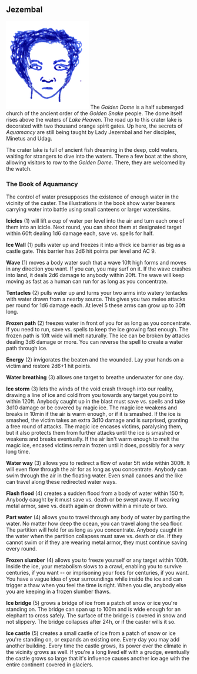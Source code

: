 ## Jezembal

![Jezembal](Jezembal.png) The *Golden Dome* is a half submerged church
of the ancient order of the *Golden Snake* people. The dome itself
rises above the waters of *Lake Heaven*. The road up to this crater
lake is decorated with two thousand orange spirit gates. Up here, the
secrets of *Aquamancy* are still being taught by Lady Jezembal and her
disciples, Minetus and Udag.

The crater lake is full of ancient fish dreaming in the deep, cold
waters, waiting for strangers to dive into the waters. There a few
boat at the shore, allowing visitors to row to the *Golden Dome*.
There, they are welcomed by the watch.

### The Book of Aquamancy

The control of water presupposes the existence of enough water in the
vicinity of the caster. The illustrations in the book show water
bearers carrying water into battle using small canteens or larger
waterskins.

**Icicles** (1) will lift a cup of water per level into the air and
turn each one of them into an icicle. Next round, you can shoot them
at designated target within 60ft dealing 1d6 damage each, save
vs. spells for half.

**Ice Wall** (1) pulls water up and freezes it into a thick ice
barrier as big as a castle gate. This barrier has 2d6 hit points per
level and AC 9.

**Wave** (1) moves a body water such that a wave 10ft high forms and
moves in any direction you want. If you can, you may surf on it. If
the wave crashes into land, it deals 2d6 damage to anybody within
20ft. The wave will keep moving as fast as a human can run for as long
as you concentrate.

**Tentacles** (2) pulls water up and turns your two arms into watery
tentacles with water drawn from a nearby source. This gives you two
melee attacks per round for 1d6 damage each. At level 5 these arms can
grow up to 30ft long.

**Frozen path** (2) freezes water in front of you for as long as you
concentrate. If you need to run, save vs. spells to keep the ice
growing fast enough. The frozen path is 10ft wide will melt naturally.
The ice can be broken by attacks dealing 3d6 damage or more. You can
reverse the spell to create a water path through ice.

**Energy** (2) invigorates the beaten and the wounded. Lay your hands
on a victim and restore 2d6+1 hit points.

**Water breathing** (3) allows one target to breathe underwater for
one day.

**Ice storm** (3) lets the winds of the void crash through into our
reality, drawing a line of ice and cold from you towards any target
you point to within 120ft. Anybody caught up in the blast must save
vs. spells and take 3d10 damage or be covered by magic ice. The magic
ice weakens and breaks in 10min if the air is warm enough, or if it is
smashed. If the ice is smashed, the victim takes an extra 3d10 damage
and is surprised, granting a free round of attacks. The magic ice
encases victims, paralysing them, but it also protects them from
further attacks until the ice is smashed or weakens and breaks
eventually. If the air isn't warm enough to melt the magic ice,
encased victims remain frozen until it does, possibly for a *very*
long time.

**Water way** (3) allows you to redirect a flow of water 5ft wide
within 300ft. It will even flow through the air for as long as you
concentrate. Anybody can swim through the air in the floating water.
Even small canoes and the like can travel along these redirected water
ways.

**Flash flood** (4) creates a sudden flood from a body of water within
150 ft. Anybody caught by it must save vs. death or be swept away. If
wearing metal armor, save vs. death again or drown within a minute or
two.

**Part water** (4) allows you to travel through any body of water by
parting the water. No matter how deep the ocean, you can travel along
the sea floor. The partition will hold for as long as you concentrate.
Anybody caught in the water when the partition collapses must save vs.
death or die. If they cannot swim or if they are wearing metal armor,
they must continue saving every round.

**Frozen slumber** (4) allows you to freeze yourself or any target
within 100ft. Inside the ice, your metabolism slows to a crawl,
enabling you to survive centuries, if you want -- or imprisoning your
foes for centuries, if you want. You have a vague idea of your
surroundings while inside the ice and can trigger a thaw when you feel
the time is right. When you die, anybody else you are keeping in a
frozen slumber thaws.

**Ice bridge** (5) grows a bridge of ice from a patch of snow or ice
you're standing on. The bridge can span up to 100m and is wide enough
for an elephant to cross safely. The surface of the bridge is covered
in snow and not slippery. The bridge collapses after 24h, or if the
caster wills it so.

**Ice castle** (5) creates a small castle of ice from a patch of snow
or ice you're standing on, or expands an existing one. Every day you
may add another building. Every time the castle grows, its power over
the climate in the vicinity grows as well. If you're a long lived elf
with a grudge, eventually the castle grows so large that it's
influence causes another ice age with the entire continent covered in
glaciers.
